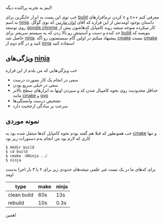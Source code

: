 اینم یه تجربه پراکنده دیگه!

خب توی این پست یه ابزار جایگزین برای [build] کردن نرم‌افزار‌های c و c++ معرفی کنم به اسم [ninja]. داستان بوجود اومدنش از این قراره که آقای [اوان مارتین] که توی گوگل روی توسعه [google chrome] کار میکرده متوجه میشه روند کامپایل کدهاشون بیش از حد کنده و دست و آستینش رو بالا زدن که یه سیستم سریعتر برای [build] بنویسه که حاصل شد [ninja]. پیشنهاد میکنم در اولین گام سیستمتون رو اگه [cmake] نیست [cmake] کنید و در گام دوم از [ninja] استفاده کنید

## ویژگی‌های [ninja]


خب ویژگی‌هایی که من بلدم از این قراره

- سعی در انجام یک کار بصورت درست
- سعی در خیلی سریع بودن
- حداقل محدودیت روی نحوه کامپیال شدن کد و سپردن اونها به ابزارهای سطح بالاتر مانند [cmake] و [gyp]
- تشخیص درست وابستگی‌ها
- سرعت بر سادگی ارجحیت دارد

## نمونه موردی

خب همونطور که قبلا هم گفته بودم نحوه کامپایل کدها منتقل شده بود به [cmake] و تنها کاری که لازم بود من انجام بدم دستورات زیر بود
```
$ mkdir build
$ cd build
$ cmake -GNinja ../
$ ninja
```

برای کدهای ما در یک تست غیر علمی نتیجه‌های حدودی زیر برای ۲ یا ۳ بار اجرا بدست اومد


type        |make|ninja
------------|----|-----
clean build | 60s| 13s
rebuild     | 10s| 0.3s


همین!

[cmake]: http://cmake.org
[make]: https://en.wikipedia.org/wiki/Make_(software)
[gyp]: https://code.google.com/p/gyp
[ninja]: https://ninja-build.org
[build]:https://en.wikipedia.org/wiki/Software_build
[google chrome]:https://www.google.com/chrome/
[اوان مارتین]:http://neugierig.org/

